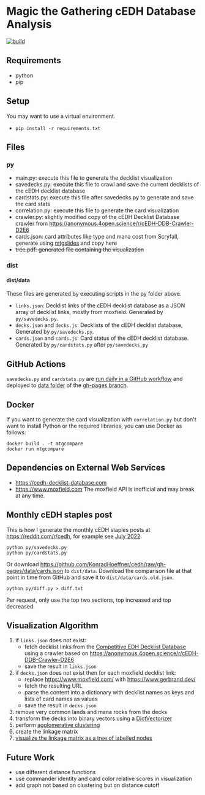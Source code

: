 # Magic the Gathering cEDH Database Analysis

[![build](https://github.com/KonradHoeffner/cedh/actions/workflows/build.yml/badge.svg)](https://github.com/KonradHoeffner/cedh/actions/workflows/build.yml)

## Requirements

* python
* pip

## Setup
You may want to use a virtual environment.

* `pip install -r requirements.txt`

## Files

### py
* main.py: execute this file to generate the decklist visualization
* savedecks.py: execute this file to crawl and save the current decklists of the cEDH decklist database
* cardstats.py: execute this file after savedecks.py to generate and save the card stats
* correlation.py: execute this file to generate the card visualization
* crawler.py: slightly modified copy of the cEDH Decklist Database crawler from <https://anonymous.4open.science/r/cEDH-DDB-Crawler-D2E6>
* cards.json: card attributes like type and mana cost from Scryfall, generate using [mtgslides](https://github.com/konradHoeffner/mtgslides) and copy here
* <s>tree.pdf: generated file containing the visualization</s>

### dist
#### dist/data
These files are generated by executing scripts in the py folder above.

* `links.json`: Decklist links of the cEDH decklist database as a JSON array of decklist links, mostly from moxfield. Generated by `py/savedecks.py`.
* `decks.json` and `decks.js`: Decklists of the cEDH decklist database, Generated by `py/savedecks.py`.
* `cards.json` and `cards.js`: Card status of the cEDH decklist database. Generated by `py/cardstats.py` after `py/savedecks.py`

## GitHub Actions
`savedecks.py` and `cardstats.py` are [run daily in a GitHub workflow](https://github.com/KonradHoeffner/cedh/blob/master/.github/workflows/build.yml) and deployed to [data folder](https://github.com/KonradHoeffner/cedh/tree/gh-pages/data) of the [gh-pages branch](https://github.com/konradhoeffner/cedh/tree/gh-pages).

## Docker
If you want to generate the card visualization with `correlation.py` but don't want to install Python or the required libraries, you can use Docker as follows:

    docker build . -t mtgcompare
    docker run mtgcompare

## Dependencies on External Web Services

* <https://cedh-decklist-database.com>
* <https://www.moxfield.com> The moxfield API is inofficial and may break at any time.

## Monthly cEDH staples post 

This is how I generate the monthly cEDH staples posts at <https://reddit.com/r/cedh>, for example see [July 2022](https://www.reddit.com/r/CompetitiveEDH/comments/vowkns/july_2022_cedh_staples/).

	python py/savedecks.py
    python py/cardstats.py

Or download <https://github.com/KonradHoeffner/cedh/raw/gh-pages/data/cards.json> to `dist/data`.
Download the comparison file at that point in time from GitHub and save it to `dist/data/cards.old.json`.

    python py/diff.py > diff.txt

Per request, only use the top two sections, top increased and top decreased.

## Visualization Algorithm

1. if `links.json` does not exist:
	* fetch decklist links from the [Competitive EDH Decklist Database](https://cedh-decklist-database.com/) using a crawler based on <https://anonymous.4open.science/r/cEDH-DDB-Crawler-D2E6>
	* save the result in `links.json`
2. if `decks.json` does not exist then for each moxfield decklist link:
	* replace <https://www.moxfield.com/> with <https://www.gerbrand.dev/>
	* fetch the resulting URL
	* parse the content into a dictionary with decklist names as keys and lists of card names as values
	* save the result in `decks.json`
3. remove very common lands and mana rocks from the decks
4. transform the decks into binary vectors using a [DictVectorizer](https://scikit-learn.org/stable/modules/generated/sklearn.feature_extraction.DictVectorizer.html)
5. perform [agglomerative clustering](https://scikit-learn.org/stable/modules/generated/sklearn.cluster.AgglomerativeClustering.html)
6. create the linkage matrix
7. [visualize the linkage matrix as a tree of labelled nodes](https://datascience.stackexchange.com/questions/101854/how-to-visualize-a-hierarchical-clustering-as-a-tree-of-labelled-nodes-in-python)


## Future Work

* use different distance functions
* use commander identity and card color relative scores in visualization
* add graph not based on clustering but on distance cutoff

